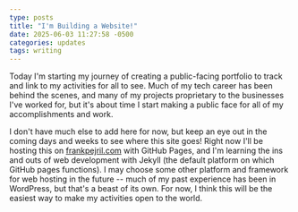 ```yaml
---
type: posts
title: "I'm Building a Website!"
date: 2025-06-03 11:27:58 -0500
categories: updates
tags: writing
---
```

Today I'm starting my journey of creating a public-facing portfolio to track and link to my activities for all to see. Much of my tech career has been behind the scenes, and many of my projects proprietary to the businesses I've worked for, but it's about time I start making a public face for all of my accomplishments and work.

I don't have much else to add here for now, but keep an eye out in the coming days and weeks to see where this site goes! Right now I'll be hosting this on [frankpejril.com](https://frankpejril.com) with GitHub Pages, and I'm learning the ins and outs of web development with Jekyll (the default platform on which GitHub pages functions). I may choose some other platform and framework for web hosting in the future -- much of my past experience has been in WordPress, but that's a beast of its own. For now, I think this will be the easiest way to make my activities open to the world.
